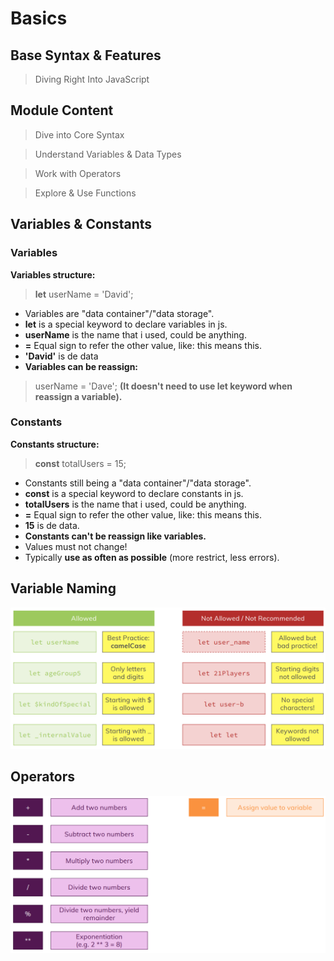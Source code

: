 # Basics

## Base Syntax & Features

> Diving Right Into JavaScript

## Module Content

> Dive into Core Syntax

> Understand Variables & Data Types

> Work with Operators

> Explore & Use Functions

## Variables & Constants

### Variables

**Variables structure:**
> **let** userName = 'David';
- Variables are "data container"/"data storage".
- **let** is a special keyword to declare variables in js.
- **userName** is the name that i used, could be anything.
- **=** Equal sign to refer the other value, like: this means this.
- **'David'** is de data
- **Variables can be reassign:**
  
> userName = 'Dave'; **(It doesn't need to use let keyword when reassign a variable).**

### Constants

**Constants structure:**
> **const** totalUsers = 15;
- Constants still being a "data container"/"data storage".
- **const** is a special keyword to declare constants in js.
- **totalUsers** is the name that i used, could be anything.
- **=** Equal sign to refer the other value, like: this means this.
- **15** is de data.
- **Constants can't be reassign like variables.**
- Values must not change!
- Typically **use as often as possible** (more restrict, less errors).

## Variable Naming

![variable-naming-diagram.png](assets/basics/variable-naming-diagram.png)

## Operators

![basic-operators-diagram.png](assets/basics/basic-operatos-diagram.png)